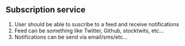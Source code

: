 ## Subscription service

1. User should be able to suscribe to a feed and receive notifications 
2. Feed can be something like Twitter, Github, stocktwits, etc...
3. Notifications can be send via email/sms/etc...